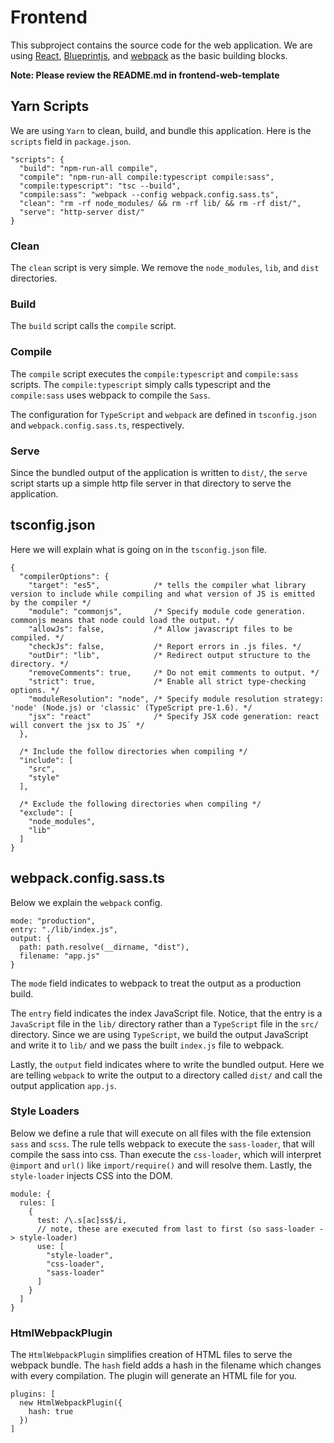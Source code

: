 # Frontend
This subproject contains the source code for the web application. We are using [React](https://reactjs.org/), [Blueprintjs](https://blueprintjs.com/), and [webpack](https://webpack.js.org/) as the basic building blocks.

**Note: Please review the README.md in frontend-web-template**


## Yarn Scripts
We are using `Yarn` to clean, build, and bundle this application. Here is the `scripts` field in `package.json`.

```
"scripts": {
  "build": "npm-run-all compile",
  "compile": "npm-run-all compile:typescript compile:sass",
  "compile:typescript": "tsc --build",
  "compile:sass": "webpack --config webpack.config.sass.ts",
  "clean": "rm -rf node_modules/ && rm -rf lib/ && rm -rf dist/",
  "serve": "http-server dist/"
}
```


### Clean
The `clean` script is very simple. We remove the `node_modules`, `lib`, and `dist` directories.


### Build
The `build` script calls the `compile` script.


### Compile
The `compile` script executes the `compile:typescript` and `compile:sass` scripts. The `compile:typescript` simply calls typescript and the `compile:sass` uses webpack to compile the `Sass`.

The configuration for `TypeScript` and `webpack` are defined in `tsconfig.json` and `webpack.config.sass.ts`, respectively.


### Serve
Since the bundled output of the application is written to `dist/`, the `serve` script starts up a simple http file server in that directory to serve the application.


## tsconfig.json
Here we will explain what is going on in the `tsconfig.json` file.

```
{
  "compilerOptions": {
    "target": "es5",            /* tells the compiler what library version to include while compiling and what version of JS is emitted by the compiler */
    "module": "commonjs",       /* Specify module code generation. commonjs means that node could load the output. */
    "allowJs": false,           /* Allow javascript files to be compiled. */
    "checkJs": false,           /* Report errors in .js files. */
    "outDir": "lib",            /* Redirect output structure to the directory. */
    "removeComments": true,     /* Do not emit comments to output. */
    "strict": true,             /* Enable all strict type-checking options. */
    "moduleResolution": "node", /* Specify module resolution strategy: 'node' (Node.js) or 'classic' (TypeScript pre-1.6). */
    "jsx": "react"              /* Specify JSX code generation: react will convert the jsx to JS` */
  },

  /* Include the follow directories when compiling */
  "include": [
    "src",
    "style"
  ],

  /* Exclude the following directories when compiling */
  "exclude": [
    "node_modules",
    "lib"
  ]
}
```


## webpack.config.sass.ts
Below we explain the `webpack` config.


```
mode: "production",
entry: "./lib/index.js",
output: {
  path: path.resolve(__dirname, "dist"),
  filename: "app.js"
}
```

The `mode` field indicates to webpack to treat the output as a production build.

The `entry` field indicates the index JavaScript file. Notice, that the entry is a `JavaScript` file in the `lib/` directory rather than a `TypeScript` file in the `src/` directory. Since we are using `TypeScript`, we build the output JavaScript and write it to `lib/` and we pass the built `index.js` file to webpack.

Lastly, the `output` field indicates where to write the bundled output. Here we are telling `webpack` to write the output to a directory called `dist/` and call the output application `app.js`.


### Style Loaders
Below we define a rule that will execute on all files with the file extension `sass` and `scss`. The rule tells webpack to execute the `sass-loader`, that will compile the sass into css. Than execute the `css-loader`, which will interpret `@import` and `url()` like `import/require()` and will resolve them. Lastly, the `style-loader` injects CSS into the DOM.

```
module: {
  rules: [
    {
      test: /\.s[ac]ss$/i,
      // note, these are executed from last to first (so sass-loader -> style-loader)
      use: [
        "style-loader",
        "css-loader",
        "sass-loader"
      ]
    }
  ]
}
```


### HtmlWebpackPlugin
The `HtmlWebpackPlugin` simplifies creation of HTML files to serve the webpack bundle. The `hash` field adds a hash in the filename which changes with every compilation. The plugin will generate an HTML file for you.

```
plugins: [
  new HtmlWebpackPlugin({
    hash: true
  })
]
```
